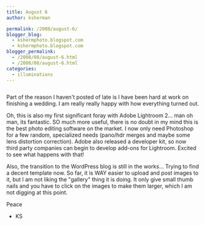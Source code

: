 ```yaml
---
title: August 6
author: ksherman

permalink: /2008/august-6/
blogger_blog:
  - kshermphoto.blogspot.com
  - kshermphoto.blogspot.com
blogger_permalink:
  - /2008/08/august-6.html
  - /2008/08/august-6.html
categories:
  - illuminations
---
```

<a href="http://1.bp.blogspot.com/_HTtVcKQt9f8/SJ50p3LdiGI/AAAAAAAAA6E/Heox2r-LeZ0/s1600-h/August+6-001.jpg"><img style="cursor: pointer;" src="http://1.bp.blogspot.com/_HTtVcKQt9f8/SJ50p3LdiGI/AAAAAAAAA6E/Heox2r-LeZ0/s400/August+6-001.jpg" alt="" id="BLOGGER_PHOTO_ID_5232748079586576482" border="0" /></a>  
<a href="http://1.bp.blogspot.com/_HTtVcKQt9f8/SJ50pwmxyxI/AAAAAAAAA6M/Um4ltr9Mrc4/s1600-h/August+6-002.jpg"><img style="cursor: pointer;" src="http://1.bp.blogspot.com/_HTtVcKQt9f8/SJ50pwmxyxI/AAAAAAAAA6M/Um4ltr9Mrc4/s400/August+6-002.jpg" alt="" id="BLOGGER_PHOTO_ID_5232748077822102290" border="0" /></a>  
<a href="http://4.bp.blogspot.com/_HTtVcKQt9f8/SJ50qYkyV6I/AAAAAAAAA6U/YwS4C2mcQ3I/s1600-h/August+6-003.jpg"><img style="cursor: pointer;" src="http://4.bp.blogspot.com/_HTtVcKQt9f8/SJ50qYkyV6I/AAAAAAAAA6U/YwS4C2mcQ3I/s400/August+6-003.jpg" alt="" id="BLOGGER_PHOTO_ID_5232748088551167906" border="0" /></a>  
<a href="http://1.bp.blogspot.com/_HTtVcKQt9f8/SJ50jUqvU8I/AAAAAAAAA5c/JitnBXhD8y0/s1600-h/August+6-004.jpg"><img style="cursor: pointer;" src="http://1.bp.blogspot.com/_HTtVcKQt9f8/SJ50jUqvU8I/AAAAAAAAA5c/JitnBXhD8y0/s400/August+6-004.jpg" alt="" id="BLOGGER_PHOTO_ID_5232747967243310018" border="0" /></a>  
<a href="http://3.bp.blogspot.com/_HTtVcKQt9f8/SJ50juv4ZRI/AAAAAAAAA5k/kb-_EVz9ZWw/s1600-h/August+6-005.jpg"><img style="cursor: pointer;" src="http://3.bp.blogspot.com/_HTtVcKQt9f8/SJ50juv4ZRI/AAAAAAAAA5k/kb-_EVz9ZWw/s400/August+6-005.jpg" alt="" id="BLOGGER_PHOTO_ID_5232747974244197650" border="0" /></a>  
<a href="http://2.bp.blogspot.com/_HTtVcKQt9f8/SJ50j5uaFiI/AAAAAAAAA5s/K8d8j4_4b2o/s1600-h/August+6-006.jpg"><img style="cursor: pointer;" src="http://2.bp.blogspot.com/_HTtVcKQt9f8/SJ50j5uaFiI/AAAAAAAAA5s/K8d8j4_4b2o/s400/August+6-006.jpg" alt="" id="BLOGGER_PHOTO_ID_5232747977190807074" border="0" /></a>  
<a href="http://4.bp.blogspot.com/_HTtVcKQt9f8/SJ50j8FMVoI/AAAAAAAAA50/25oEZcuSnWo/s1600-h/August+6-007.jpg"><img style="cursor: pointer;" src="http://4.bp.blogspot.com/_HTtVcKQt9f8/SJ50j8FMVoI/AAAAAAAAA50/25oEZcuSnWo/s400/August+6-007.jpg" alt="" id="BLOGGER_PHOTO_ID_5232747977823245954" border="0" /></a>  
<a href="http://1.bp.blogspot.com/_HTtVcKQt9f8/SJ50kPDA6uI/AAAAAAAAA58/yx8mDpGuUGU/s1600-h/August+6-008.jpg"><img style="cursor: pointer;" src="http://1.bp.blogspot.com/_HTtVcKQt9f8/SJ50kPDA6uI/AAAAAAAAA58/yx8mDpGuUGU/s400/August+6-008.jpg" alt="" id="BLOGGER_PHOTO_ID_5232747982914382562" border="0" /></a>  
<a href="http://4.bp.blogspot.com/_HTtVcKQt9f8/SJ50a8CM--I/AAAAAAAAA40/n6dEUUMJsac/s1600-h/August+6-009.jpg"><img style="cursor: pointer;" src="http://4.bp.blogspot.com/_HTtVcKQt9f8/SJ50a8CM--I/AAAAAAAAA40/n6dEUUMJsac/s400/August+6-009.jpg" alt="" id="BLOGGER_PHOTO_ID_5232747823191882722" border="0" /></a>  
<a href="http://1.bp.blogspot.com/_HTtVcKQt9f8/SJ50a3PRe0I/AAAAAAAAA48/N4BIEzCCInk/s1600-h/August+6-010.jpg"><img style="cursor: pointer;" src="http://1.bp.blogspot.com/_HTtVcKQt9f8/SJ50a3PRe0I/AAAAAAAAA48/N4BIEzCCInk/s400/August+6-010.jpg" alt="" id="BLOGGER_PHOTO_ID_5232747821904526146" border="0" /></a>  
<a href="http://2.bp.blogspot.com/_HTtVcKQt9f8/SJ50bNBRPPI/AAAAAAAAA5E/NswteJKgBJk/s1600-h/August+6-011.jpg"><img style="cursor: pointer;" src="http://2.bp.blogspot.com/_HTtVcKQt9f8/SJ50bNBRPPI/AAAAAAAAA5E/NswteJKgBJk/s400/August+6-011.jpg" alt="" id="BLOGGER_PHOTO_ID_5232747827751369970" border="0" /></a>  
<a href="http://1.bp.blogspot.com/_HTtVcKQt9f8/SJ50bFwgPjI/AAAAAAAAA5M/ZmhbVzQw_To/s1600-h/August+6-012.jpg"><img style="cursor: pointer;" src="http://1.bp.blogspot.com/_HTtVcKQt9f8/SJ50bFwgPjI/AAAAAAAAA5M/ZmhbVzQw_To/s400/August+6-012.jpg" alt="" id="BLOGGER_PHOTO_ID_5232747825802001970" border="0" /></a>  
<a href="http://2.bp.blogspot.com/_HTtVcKQt9f8/SJ50bRMQHNI/AAAAAAAAA5U/X9O2bii9yKc/s1600-h/August+6-013.jpg"><img style="cursor: pointer;" src="http://2.bp.blogspot.com/_HTtVcKQt9f8/SJ50bRMQHNI/AAAAAAAAA5U/X9O2bii9yKc/s400/August+6-013.jpg" alt="" id="BLOGGER_PHOTO_ID_5232747828871175378" border="0" /></a>  
<a href="http://2.bp.blogspot.com/_HTtVcKQt9f8/SJ50SrtjFtI/AAAAAAAAA4M/81ydHkUHJGE/s1600-h/August+6-014.jpg"><img style="cursor: pointer;" src="http://2.bp.blogspot.com/_HTtVcKQt9f8/SJ50SrtjFtI/AAAAAAAAA4M/81ydHkUHJGE/s400/August+6-014.jpg" alt="" id="BLOGGER_PHOTO_ID_5232747681371330258" border="0" /></a>  
<a href="http://4.bp.blogspot.com/_HTtVcKQt9f8/SJ50S5OMj4I/AAAAAAAAA4U/nQ67jBfGvnA/s1600-h/August+6-015.jpg"><img style="cursor: pointer;" src="http://4.bp.blogspot.com/_HTtVcKQt9f8/SJ50S5OMj4I/AAAAAAAAA4U/nQ67jBfGvnA/s400/August+6-015.jpg" alt="" id="BLOGGER_PHOTO_ID_5232747684997926786" border="0" /></a>  
<a href="http://3.bp.blogspot.com/_HTtVcKQt9f8/SJ50TERu3nI/AAAAAAAAA4c/pp24pCNZra8/s1600-h/August+6-016.jpg"><img style="cursor: pointer;" src="http://3.bp.blogspot.com/_HTtVcKQt9f8/SJ50TERu3nI/AAAAAAAAA4c/pp24pCNZra8/s400/August+6-016.jpg" alt="" id="BLOGGER_PHOTO_ID_5232747687965548146" border="0" /></a>  
<a href="http://4.bp.blogspot.com/_HTtVcKQt9f8/SJ50TFkzb5I/AAAAAAAAA4k/qfhS1WlCsXA/s1600-h/August+6-017.jpg"><img style="cursor: pointer;" src="http://4.bp.blogspot.com/_HTtVcKQt9f8/SJ50TFkzb5I/AAAAAAAAA4k/qfhS1WlCsXA/s400/August+6-017.jpg" alt="" id="BLOGGER_PHOTO_ID_5232747688313974674" border="0" /></a>  
<a href="http://1.bp.blogspot.com/_HTtVcKQt9f8/SJ50TcKrp-I/AAAAAAAAA4s/stlu6iuWEgA/s1600-h/August+6-018.jpg"><img style="cursor: pointer;" src="http://1.bp.blogspot.com/_HTtVcKQt9f8/SJ50TcKrp-I/AAAAAAAAA4s/stlu6iuWEgA/s400/August+6-018.jpg" alt="" id="BLOGGER_PHOTO_ID_5232747694378428386" border="0" /></a>

Part of the reason I haven't posted of late is I have been hard at work on finishing a wedding. I am really really happy with how everything turned out.

Oh, this is also my first significant foray with Adobe Lightroom 2... man oh man, its fantastic. SO much more useful, there is no doubt in my mind this is the best photo editing software on the market. I now only need Photoshop for a few random, specialized needs (pano/hdr merges and maybe some lens distortion correction). Adobe also released a developer kit, so now third party companies can begin to develop add-ons for Lightroom. Excited to see what happens with that!

Also, the transition to the WordPress blog is still in the works... Trying to find a decent template now. So far, it is WAY easier to upload and post images to it, but I am not liking the "gallery" thing it is doing. It only give small thumb nails and you have to click on the images to make them larger, which I am not digging at this point.

Peace  
- KS